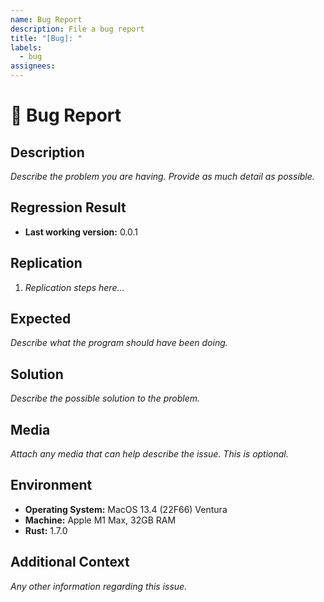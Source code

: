 ```yaml
---
name: Bug Report
description: File a bug report
title: "[Bug]: "
labels:
  - bug
assignees:
---
```


# **🐞 Bug Report**

## Description

_Describe the problem you are having. Provide as much detail as possible._

## Regression Result

* **Last working version:** 0.0.1

## Replication

1. _Replication steps here..._

## Expected

_Describe what the program should have been doing._

## Solution

_Describe the possible solution to the problem._

## Media

_Attach any media that can help describe the issue. This is optional._

## Environment

* **Operating System:** MacOS 13.4 (22F66) Ventura
* **Machine:** Apple M1 Max, 32GB RAM
* **Rust:** 1.7.0

## Additional Context

_Any other information regarding this issue._